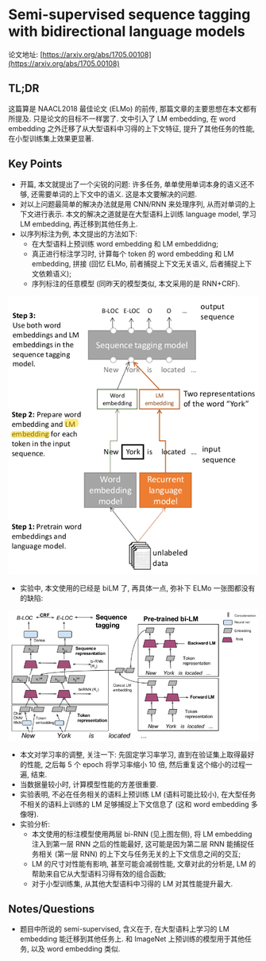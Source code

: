 # Semi-supervised sequence tagging with bidirectional language models

论文地址: [https://arxiv.org/abs/1705.00108](https://arxiv.org/abs/1705.00108)

## TL;DR

这篇算是 NAACL2018 最佳论文 \(ELMo\) 的前传, 那篇文章的主要思想在本文都有所提及. 只是论文的目标不一样罢了. 文中引入了 LM embedding, 在 word embedding 之外迁移了从大型语料中习得的上下文特征, 提升了其他任务的性能, 在小型训练集上效果更显著.

## Key Points

* 开篇, 本文就提出了一个尖锐的问题: 许多任务, 单单使用单词本身的语义还不够, 还需要单词的上下文中的语义. 这是本文要解决的问题.
* 对以上问题最简单的解决办法就是用 CNN/RNN 来处理序列, 从而对单词的上下文进行表示. 本文的解决之道就是在大型语料上训练 language model, 学习 LM embedding, 再迁移到其他任务上.
* 以序列标注为例, 本文提出的方法如下:
  * 在大型语料上预训练 word embedding 和 LM embeddidng;
  * 真正进行标注学习时, 计算每个 token 的 word embedding 和 LM embedding, 拼接 \(回忆 ELMo, 前者捕捉上下文无关语义, 后者捕捉上下文依赖语义\);
  * 序列标注的任意模型 \(同昨天的模型类似, 本文采用的是 RNN+CRF\).

![](../../.gitbook/assets/taglm_main_components.png)

* 实验中, 本文使用的已经是 biLM 了, 再具体一点, 弥补下 ELMo 一张图都没有的缺陷:

![](../../.gitbook/assets/taglm_overview.png)

* 本文对学习率的调整, 关注一下: 先固定学习率学习, 直到在验证集上取得最好的性能, 之后每 5 个 epoch 将学习率缩小 10 倍, 然后重复这个缩小的过程一遍, 结束.
* 当数据量较小时, 计算模型性能的方差很重要.
* 实验表明, 不必在任务相关的语料上预训练 LM \(语料可能比较小\), 在大型任务不相关的语料上训练的 LM 足够捕捉上下文信息了 \(这和 word embedding 多像呀\).
* 实验分析:
  * 本文使用的标注模型使用两层 bi-RNN \(见上图左侧\), 将 LM embedding 注入到第一层 RNN 之后的性能最好, 这可能是因为第二层 RNN 能捕捉任务相关 \(第一层 RNN\) 的上下文与任务无关的上下文信息之间的交互;
  * LM 的尺寸对性能有影响, 甚至可能会减弱性能, 文章对此的分析是, LM 的帮助来自它从大型语料习得有效的组合函数;
  * 对于小型训练集, 从其他大型语料中习得的 LM 对其性能提升最大.

## Notes/Questions

* 题目中所说的 semi-supervised, 含义在于, 在大型语料上学习的 LM embedding 能迁移到其他任务上. 和 ImageNet 上预训练的模型用于其他任务, 以及 word embedding 类似.

